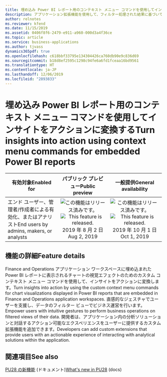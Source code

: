 ```yaml
---
title: 埋め込み Power BI レポート用のコンテキスト メニュー コマンドを使用してインサイトをアクションに変換する
description: アプリケーション拡張機能を使用して、フィルター処理された結果に基づいて Power BI レポートのビジュアルのカスタム メニュー項目アクションを作成します
author: relnotes
ms.reviewer: kfend
ms.date: 11/15/2019
ms.assetid: 0406f8f6-2479-e911-a960-000d3a4f36ce
ms.topic: article
ms.service: business-applications
ms.author: tjvass
dynamics365pdf: true
ms.openlocfilehash: c618bbf33795e134304426ca760db90e9c836d69
ms.sourcegitcommit: b18d8ef2595c1298c94fe6a6fd1fceaa16bd9561
ms.translationtype: HT
ms.contentlocale: ja-JP
ms.lasthandoff: 12/06/2019
ms.locfileid: "2893833"
---
```

# <a name="turn-insights-into-action-using-context-menu-commands-for-embedded-power-bi-reports"></a><span data-ttu-id="5bd5a-103">埋め込み Power BI レポート用のコンテキスト メニュー コマンドを使用してインサイトをアクションに変換する</span><span class="sxs-lookup"><span data-stu-id="5bd5a-103">Turn insights into action using context menu commands for embedded Power BI reports</span></span>


| <span data-ttu-id="5bd5a-104">有効対象</span><span class="sxs-lookup"><span data-stu-id="5bd5a-104">Enabled for</span></span>    |  <span data-ttu-id="5bd5a-105">パブリック プレビュー</span><span class="sxs-lookup"><span data-stu-id="5bd5a-105">Public preview</span></span> | <span data-ttu-id="5bd5a-106">一般提供</span><span class="sxs-lookup"><span data-stu-id="5bd5a-106">General availability</span></span> | 
| ---------- | :----------: |:----------: |
|<span data-ttu-id="5bd5a-107">エンド ユーザー、管理者/作成者による有効化、またはアナリスト</span><span class="sxs-lookup"><span data-stu-id="5bd5a-107">End users by admins, makers, or analysts</span></span>|<span data-ttu-id="5bd5a-108">![この機能はリリース済みです。](/dynamics365-release-plan/media/green-checkmark.png "この機能はリリース済みです。")</span><span class="sxs-lookup"><span data-stu-id="5bd5a-108">![This feature is released.](/dynamics365-release-plan/media/green-checkmark.png "This feature is released.")</span></span> <span data-ttu-id="5bd5a-109">2019 年 8 月 2 日</span><span class="sxs-lookup"><span data-stu-id="5bd5a-109">Aug 2, 2019</span></span>| <span data-ttu-id="5bd5a-110">![この機能はリリース済みです。](/dynamics365-release-plan/media/green-checkmark.png "この機能はリリース済みです。")</span><span class="sxs-lookup"><span data-stu-id="5bd5a-110">![This feature is released.](/dynamics365-release-plan/media/green-checkmark.png "This feature is released.")</span></span> <span data-ttu-id="5bd5a-111">2019 年 10 月 1 日</span><span class="sxs-lookup"><span data-stu-id="5bd5a-111">Oct 1, 2019</span></span>|






## <a name="feature-details"></a><span data-ttu-id="5bd5a-112">機能の詳細</span><span class="sxs-lookup"><span data-stu-id="5bd5a-112">Feature details</span></span>
<!--feature detail start -->
<span data-ttu-id="5bd5a-113">Finance and Operations アプリケーション ワークスペースに埋め込まれた Power BI レポートに表示されるチャートの視覚エフェクトのためのカスタム コンテキスト メニュー コマンドを使用して、インサイトをアクションに変換します。</span><span class="sxs-lookup"><span data-stu-id="5bd5a-113">Turn insights into action by using the custom context menu commands for chart visualizations displayed in Power BI reports that are embedded in Finance and Operations application workspaces.</span></span> <span data-ttu-id="5bd5a-114">直感的なジェスチャでユーザーを支援し、データのフィルター ビューでビジネス運営を行います。</span><span class="sxs-lookup"><span data-stu-id="5bd5a-114">Empower users with intuitive gestures to perform business operations on filtered views of their data.</span></span> <span data-ttu-id="5bd5a-115">開発者は、アプリケーション内の分析ソリューションと対話するアクション可能なエクスペリエンスをユーザーに提供するカスタム拡張機能を追加できます。</span><span class="sxs-lookup"><span data-stu-id="5bd5a-115">Developers can add custom extensions that provide users with an actionable experience of interacting with analytical solutions within the application.</span></span>
<!--feature detail end -->










## <a name="see-also"></a><span data-ttu-id="5bd5a-116">関連項目</span><span class="sxs-lookup"><span data-stu-id="5bd5a-116">See also</span></span>

<span data-ttu-id="5bd5a-117">[PU28 の新機能](https://docs.microsoft.com/dynamics365/unified-operations/fin-and-ops/get-started/whats-new-platform-update-28) (ドキュメント)</span><span class="sxs-lookup"><span data-stu-id="5bd5a-117">[What's new in PU28](https://docs.microsoft.com/dynamics365/unified-operations/fin-and-ops/get-started/whats-new-platform-update-28) (docs)</span></span>
